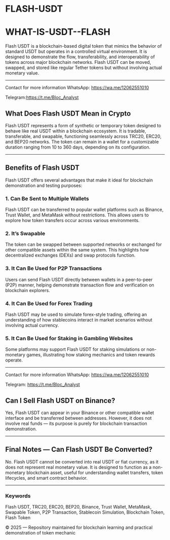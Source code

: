 # FLASH-USDT
# WHAT-IS-USDT--FLASH
Flash USDT is a blockchain-based digital token that mimics the behavior of standard USDT but operates in a controlled virtual environment. It is designed to demonstrate the flow, transferability, and interoperability of tokens across major blockchain networks. Flash USDT can be moved, swapped, and stored like regular Tether tokens but without involving actual monetary value.  

---

Contact  for more information
WhatsApp: https://wa.me/12062551010

Telegram:https://t.me/Bloc_Analyst


## What Does Flash USDT Mean in Crypto  

Flash USDT represents a form of synthetic or temporary token designed to behave like real USDT within a blockchain ecosystem. It is tradable, transferable, and swapable, functioning seamlessly across TRC20, ERC20, and BEP20 networks. The token can remain in a wallet for a customizable duration ranging from 10 to 360 days, depending on its configuration.  

---

## Benefits of Flash USDT  

Flash USDT offers several advantages that make it ideal for blockchain demonstration and testing purposes:  

### 1. Can Be Sent to Multiple Wallets  
Flash USDT can be transferred to popular wallet platforms such as Binance, Trust Wallet, and MetaMask without restrictions. This allows users to explore how token transfers occur across various environments.  

### 2. It’s Swapable  
The token can be swapped between supported networks or exchanged for other compatible assets within the same system. This highlights how decentralized exchanges (DEXs) and swap protocols function.  

### 3. It Can Be Used for P2P Transactions  
Users can send Flash USDT directly between wallets in a peer-to-peer (P2P) manner, helping demonstrate transaction flow and verification on blockchain explorers.  

### 4. It Can Be Used for Forex Trading  
Flash USDT may be used to simulate forex-style trading, offering an understanding of how stablecoins interact in market scenarios without involving actual currency.  

### 5. It Can Be Used for Staking in Gambling Websites  
Some platforms may support Flash USDT for staking simulations or non-monetary games, illustrating how staking mechanics and token rewards operate.  

---

Contact  for more information
WhatsApp: https://wa.me/12062551010

Telegram: https://t.me/Bloc_Analyst


## Can I Sell Flash USDT on Binance?  

Yes, Flash USDT can appear in your Binance or other compatible wallet interface and be transferred between addresses. However, it does not involve real funds — its purpose is purely for blockchain transaction demonstration.  

---

## Final Notes — Can Flash USDT Be Converted?  

No. Flash USDT cannot be converted into real USDT or fiat currency, as it does not represent real monetary value. It is designed to function as a non-monetary blockchain asset, useful for understanding wallet transfers, token lifecycles, and smart contract behavior.  

---

### Keywords  
Flash USDT, TRC20, ERC20, BEP20, Binance, Trust Wallet, MetaMask, Swapable Token, P2P Transaction, Stablecoin Simulation, Blockchain Token, Flash Token  


© 2025 — Repository maintained for blockchain learning and practical demonstration of token mechanic
